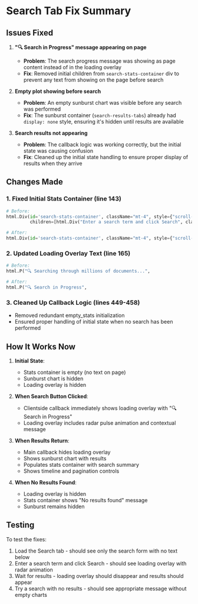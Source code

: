 # Search Tab Fix Summary

## Issues Fixed

1. **"🔍 Search in Progress" message appearing on page**
   - **Problem**: The search progress message was showing as page content instead of in the loading overlay
   - **Fix**: Removed initial children from `search-stats-container` div to prevent any text from showing on the page before search

2. **Empty plot showing before search**
   - **Problem**: An empty sunburst chart was visible before any search was performed
   - **Fix**: The sunburst container (`search-results-tabs`) already had `display: none` style, ensuring it's hidden until results are available

3. **Search results not appearing**
   - **Problem**: The callback logic was working correctly, but the initial state was causing confusion
   - **Fix**: Cleaned up the initial state handling to ensure proper display of results when they arrive

## Changes Made

### 1. Fixed Initial Stats Container (line 143)
```python
# Before:
html.Div(id='search-stats-container', className="mt-4", style={"scroll-margin-top": "100px"}, 
         children=[html.Div("Enter a search term and click Search", className="text-center")]),

# After:
html.Div(id='search-stats-container', className="mt-4", style={"scroll-margin-top": "100px"}),
```

### 2. Updated Loading Overlay Text (line 165)
```python
# Before:
html.P("🔍 Searching through millions of documents...", 

# After:
html.P("🔍 Search in Progress",
```

### 3. Cleaned Up Callback Logic (lines 449-458)
- Removed redundant empty_stats initialization
- Ensured proper handling of initial state when no search has been performed

## How It Works Now

1. **Initial State**: 
   - Stats container is empty (no text on page)
   - Sunburst chart is hidden
   - Loading overlay is hidden

2. **When Search Button Clicked**:
   - Clientside callback immediately shows loading overlay with "🔍 Search in Progress"
   - Loading overlay includes radar pulse animation and contextual message

3. **When Results Return**:
   - Main callback hides loading overlay
   - Shows sunburst chart with results
   - Populates stats container with search summary
   - Shows timeline and pagination controls

4. **When No Results Found**:
   - Loading overlay is hidden
   - Stats container shows "No results found" message
   - Sunburst remains hidden

## Testing

To test the fixes:
1. Load the Search tab - should see only the search form with no text below
2. Enter a search term and click Search - should see loading overlay with radar animation
3. Wait for results - loading overlay should disappear and results should appear
4. Try a search with no results - should see appropriate message without empty charts
